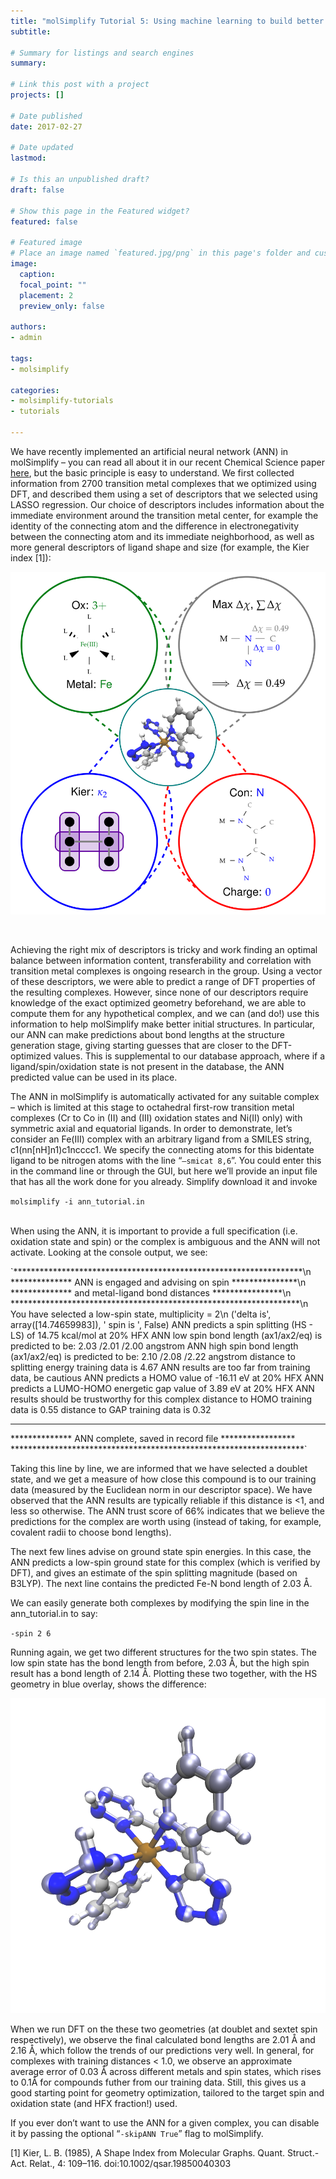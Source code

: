 ```yaml
---
title: "molSimplify Tutorial 5: Using machine learning to build better structures"
subtitle: 

# Summary for listings and search engines
summary: 

# Link this post with a project
projects: []

# Date published
date: 2017-02-27

# Date updated
lastmod: 

# Is this an unpublished draft?
draft: false

# Show this page in the Featured widget?
featured: false

# Featured image
# Place an image named `featured.jpg/png` in this page's folder and customize its options here.
image:
  caption: 
  focal_point: ""
  placement: 2
  preview_only: false

authors:
- admin

tags:
- molsimplify

categories:
- molsimplify-tutorials
- tutorials

---
```

We have recently implemented an artificial neural network (ANN) in molSimplify – you can read all about it in our recent Chemical Science paper [here](http://dx.doi.org/10.1039/C7SC01247K), but the basic principle is easy to understand. We first collected information from 2700 transition metal complexes that we optimized using DFT, and described them using a set of descriptors that we selected using LASSO regression. Our choice of descriptors includes information about the immediate environment around the transition metal center, for example the identity of the connecting atom and the difference in electronegativity between the connecting atom and its immediate neighborhood, as well as more general descriptors of ligand shape and size (for example, the Kier index [1]):


![](descrip_0.png)


 


Achieving the right mix of descriptors is tricky and work finding an optimal balance between information content, transferability and correlation with transition metal complexes is ongoing research in the group. Using a vector of these descriptors, we were able to predict a range of DFT properties of the resulting complexes. However, since none of our descriptors require knowledge of the exact optimized geometry beforehand, we are able to compute them for any hypothetical complex, and we can (and do!) use this information to help molSimplify make better initial structures. In particular, our ANN can make predictions about bond lengths at the structure generation stage, giving starting guesses that are closer to the DFT-optimized values. This is supplemental to our database approach, where if a ligand/spin/oxidation state is not present in the database, the ANN predicted value can be used in its place.


The ANN in molSimplify is automatically activated for any suitable complex – which is limited at this stage to octahedral first-row transition metal complexes (Cr to Co in (II) and (III) oxidation states and Ni(II) only) with symmetric axial and equatorial ligands. In order to demonstrate, let’s consider an Fe(III) complex with an arbitrary ligand from a SMILES string, c1(nn[nH]n1)c1ncccc1. We specify the connecting atoms for this bidentate ligand to be nitrogen atoms with the line “`–smicat 8,6`”. You could enter this in the command line or through the GUI, but here we’ll provide an input file that has all the work done for you already. Simplify download it and invoke


`molsimplify -i ann_tutorial.in`  
 


When using the ANN, it is important to provide a full specification (i.e. oxidation state and spin) or the complex is ambiguous and the ANN will not activate. Looking at the console output, we see:


`******************************************************************\n
************** ANN is engaged and advising on spin ***************\n
************** and metal-ligand bond distances    ****************\n
******************************************************************\n
You have selected a low-spin state, multiplicity = 2\n
('delta is', array([14.74659983]), ' spin is ', False)
ANN predicts a spin splitting (HS - LS) of 14.75 kcal/mol at 20% HFX
ANN low spin bond length (ax1/ax2/eq) is predicted to be: 2.03 /2.01 /2.00 angstrom
ANN high spin bond length (ax1/ax2/eq) is predicted to be: 2.10 /2.08 /2.22 angstrom
distance to splitting energy training data is 4.67
ANN results are too far from training data, be cautious
ANN predicts a HOMO value of -16.11 eV at 20% HFX
ANN predicts a LUMO-HOMO energetic gap value of 3.89 eV at 20% HFX
ANN results should be trustworthy for this complex 
distance to HOMO training data is 0.55
distance to GAP training data is 0.32
*******************************************************************
************** ANN complete, saved in record file *****************
*******************************************************************`


Taking this line by line, we are informed that we have selected a doublet state, and we get a measure of how close this compound is to our training data (measured by the Euclidean norm in our descriptor space). We have observed that the ANN results are typically reliable if this distance is <1, and less so otherwise. The ANN trust score of 66% indicates that we believe the predictions for the complex are worth using (instead of taking, for example, covalent radii to choose bond lengths).


The next few lines advise on ground state spin energies. In this case, the ANN predicts a low-spin ground state for this complex (which is verified by DFT), and gives an estimate of the spin splitting magnitude (based on B3LYP). The next line contains the predicted Fe-N bond length of 2.03 Å. 


We can easily generate both complexes by modifying the spin line in the ann\_tutorial.in to say:


`-spin 2 6`


Running again, we get two different structures for the two spin states. The low spin state has the bond length from before, 2.03 Å, but the high spin result has a bond length of 2.14 Å. Plotting these two together, with the HS geometry in blue overlay, shows the difference:


![](ann_tut_2_0.png)


When we run DFT on the these two geometries (at doublet and sextet spin respectively), we observe the final calculated bond lengths are 2.01 Å and 2.16 Å, which follow the trends of our predictions very well. In general, for complexes with training distances < 1.0, we observe an approximate average error of 0.03 Å across different metals and spin states, which rises to 0.1Å for compounds futher from our training data. Still, this gives us a good starting point for geometry optimization, tailored to the target spin and oxidation state (and HFX fraction!) used.


If you ever don’t want to use the ANN for a given complex, you can disable it by passing the optional “`-skipANN True`” flag to molSimplify.


[1] Kier, L. B. (1985), A Shape Index from Molecular Graphs. Quant. Struct.-Act. Relat., 4: 109–116. doi:10.1002/qsar.19850040303


